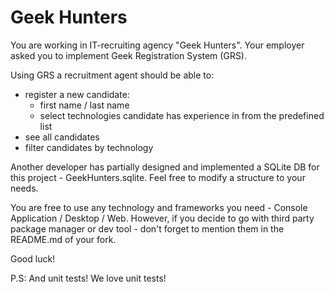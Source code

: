 # Geek Hunters

You are working in IT-recruiting agency "Geek Hunters". Your employer asked you to implement Geek Registration System
(GRS). 

Using GRS a recruitment agent should be able to:
  - register a new candidate:
     - first name / last name
     - select technologies candidate has experience in from the predefined list 
  - see all candidates
  - filter candidates by technology


Another developer has partially designed and implemented a
SQLite DB for this project - GeekHunters.sqlite. Feel free to modify a structure to
your needs.

You are free to use any technology and frameworks you need -
Console Application / Desktop / Web. However, if you decide to go with third
party package manager or dev tool - don't forget to mention them in the
README.md of your fork.

Good luck!

P.S: And unit tests! We love unit tests!
